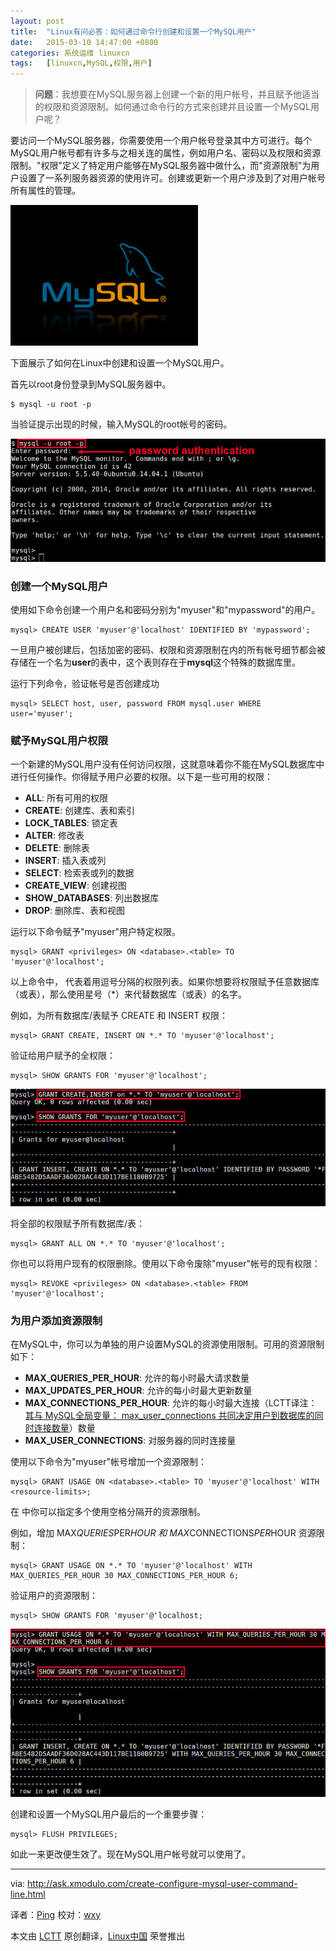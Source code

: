 ```yaml
---
layout: post
title:	"Linux有问必答：如何通过命令行创建和设置一个MySQL用户"
date:	2015-03-10 14:47:00 +0800 
categories:	系统运维 linuxcn 
tags:	[linuxcn,MySQL,权限,用户]
---
```




> 
> **问题**：我想要在MySQL服务器上创建一个新的用户帐号，并且赋予他适当的权限和资源限制。如何通过命令行的方式来创建并且设置一个MySQL用户呢？
> 
> 
> 


要访问一个MySQL服务器，你需要使用一个用户帐号登录其中方可进行。每个MySQL用户帐号都有许多与之相关连的属性，例如用户名、密码以及权限和资源限制。"权限"定义了特定用户能够在MySQL服务器中做什么，而"资源限制"为用户设置了一系列服务器资源的使用许可。创建或更新一个用户涉及到了对用户帐号所有属性的管理。


![](/Asserts/Images/album/201503/09/225223sqmzxqxobzcwrws0.jpg)


下面展示了如何在Linux中创建和设置一个MySQL用户。


首先以root身份登录到MySQL服务器中。



```
$ mysql -u root -p

```

当验证提示出现的时候，输入MySQL的root帐号的密码。


![](/Asserts/Images/album/201503/09/225229xtdzjini0pvf0djs.jpg)


### 创建一个MySQL用户


使用如下命令创建一个用户名和密码分别为"myuser"和"mypassword"的用户。



```
mysql> CREATE USER 'myuser'@'localhost' IDENTIFIED BY 'mypassword';

```

一旦用户被创建后，包括加密的密码、权限和资源限制在内的所有帐号细节都会被存储在一个名为**user**的表中，这个表则存在于**mysql**这个特殊的数据库里。


运行下列命令，验证帐号是否创建成功



```
mysql> SELECT host, user, password FROM mysql.user WHERE user='myuser';

```

### 赋予MySQL用户权限


一个新建的MySQL用户没有任何访问权限，这就意味着你不能在MySQL数据库中进行任何操作。你得赋予用户必要的权限。以下是一些可用的权限：


* **ALL**: 所有可用的权限
* **CREATE**: 创建库、表和索引
* **LOCK\_TABLES**: 锁定表
* **ALTER**: 修改表
* **DELETE**: 删除表
* **INSERT**: 插入表或列
* **SELECT**: 检索表或列的数据
* **CREATE\_VIEW**: 创建视图
* **SHOW\_DATABASES**: 列出数据库
* **DROP**: 删除库、表和视图


运行以下命令赋予"myuser"用户特定权限。



```
mysql> GRANT <privileges> ON <database>.<table> TO 'myuser'@'localhost';

```

以上命令中，<privileges> 代表着用逗号分隔的权限列表。如果你想要将权限赋予任意数据库（或表），那么使用星号（\*）来代替数据库（或表）的名字。


例如，为所有数据库/表赋予 CREATE 和 INSERT 权限：



```
mysql> GRANT CREATE, INSERT ON *.* TO 'myuser'@'localhost';

```

验证给用户赋予的全权限：



```
mysql> SHOW GRANTS FOR 'myuser'@'localhost';

```

![](/Asserts/Images/album/201503/09/225232hkf2q5upzd02tp2o.jpg)


将全部的权限赋予所有数据库/表：



```
mysql> GRANT ALL ON *.* TO 'myuser'@'localhost';

```

你也可以将用户现有的权限删除。使用以下命令废除"myuser"帐号的现有权限：



```
mysql> REVOKE <privileges> ON <database>.<table> FROM 'myuser'@'localhost';

```

### 为用户添加资源限制


在MySQL中，你可以为单独的用户设置MySQL的资源使用限制。可用的资源限制如下：


* **MAX\_QUERIES\_PER\_HOUR**: 允许的每小时最大请求数量
* **MAX\_UPDATES\_PER\_HOUR**: 允许的每小时最大更新数量
* **MAX\_CONNECTIONS\_PER\_HOUR**: 允许的每小时最大连接（LCTT译注：[其与 MySQL全局变量： max\_user\_connections 共同决定用户到数据库的同时连接数量](http://dev.mysql.com/doc/refman/5.0/en/user-resources.html)）数量
* **MAX\_USER\_CONNECTIONS**: 对服务器的同时连接量


使用以下命令为"myuser"帐号增加一个资源限制：



```
mysql> GRANT USAGE ON <database>.<table> TO 'myuser'@'localhost' WITH <resource-limits>;

```

在 <resource-limits> 中你可以指定多个使用空格分隔开的资源限制。


例如，增加 MAX*QUERIES*PER*HOUR 和 MAX*CONNECTIONS*PER*HOUR 资源限制：



```
mysql> GRANT USAGE ON *.* TO 'myuser'@'localhost' WITH MAX_QUERIES_PER_HOUR 30 MAX_CONNECTIONS_PER_HOUR 6;

```

验证用户的资源限制：



```
mysql> SHOW GRANTS FOR 'myuser'@'localhost;

```

![](/Asserts/Images/album/201503/09/225239iu727va7ha54frbr.jpg)


创建和设置一个MySQL用户最后的一个重要步骤：



```
mysql> FLUSH PRIVILEGES;

```

如此一来更改便生效了。现在MySQL用户帐号就可以使用了。




---


via: <http://ask.xmodulo.com/create-configure-mysql-user-command-line.html>


译者：[Ping](http://weibo.com/370321376) 校对：[wxy](https://github.com/wxy)


本文由 [LCTT](https://github.com/LCTT/TranslateProject) 原创翻译，[Linux中国](http://linux.cn/) 荣誉推出
